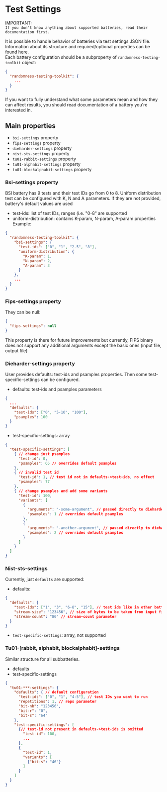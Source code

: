 # Test Settings
IMPORTANT: \
`If you don't know anything about supported batteries, read their documentation first.`

It is possible to handle behavior of batteries via test settings JSON file. Information about its structure and required/optional properties can be found here. \
Each battery configuration should be a subproperty of `randomness-testing-toolkit` object:
```json
{
  "randomness-testing-toolkit": {
    ...
  }
}
```
If you want to fully understand what some parameters mean and how they can affect results, you should read documentation of a battery you're interested in.

## Main properties
- `bsi-settings` property
- `fips-settings` property
- `dieharder-settings` property
- `nist-sts-settings` property
- `tu01-rabbit-settings` property
- `tu01-alphabit-settings` property
- `tu01-blockalphabit-settings` property

### Bsi-settings property
BSI battery has 9 tests and their test IDs go from 0 to 8. Uniform distribution test can be configured with K, N and A parameters. If they are not provided, battery's default values are used
- test-ids: list of test IDs, ranges (i.e. "0-8" are supported
- uniform-distribution: contains K-param, N-param, A-param properties \
Example:
```json
{
  "randomness-testing-toolkit": {
    "bsi-settings": {
      "test-ids": ["0", "1", "2-5", "8"],
      "uniform-distribution": {
        "K-param": 1,
        "N-param": 2,
        "A-param": 3
      }
    },
    ...
  }
}
```

### Fips-settings property
They can be null:
```json
{
  "fips-settings": null
}
```
This property is there for future improvements but currently, FIPS binary does not support any additional arguments except the basic ones (input file, output file)

### Dieharder-settings property
User provides defaults: test-ids and psamples properties. Then some test-specific-settings can be configured.
- defaults: test-ids and psamples parameters
```json
{
  ...
  "defaults": {
    "test-ids": ["0", "5-10", "100"],
    "psamples": 100
  }
}
```
- test-specific-settings: array
```json
{
  "test-specific-settings": [
    { // change just psamples
      "test-id": 0,
      "psamples": 65 // overrides default psamples
    },
    { // invalid test id
      "test-id": 1, // test id not in defaults->test-ids, no effect
      "psamples": 77
    },
    { // change psamples and add some variants
      "test-id": 100,
      "variants": [
        {
          "arguments": "-some-argument", // passed directly to dieharder-exe
          "psamples": 1 // overrides default psamples
        },
        {
          "arguments": "-another-argument", // passed directly to dieharder-exe
          "psamples": 2 // overrides default psamples
        }
      ]
    }
  ]
}
```

### Nist-sts-settings
Currently, just `defaults` are supported:
- defaults:
```json
{
  "defaults": {
    "test-ids": ["1", "3", "6-8", "15"], // test ids like in other battery configurations
    "stream-size": "123456", // size of bytes to be taken from input file
    "stream-count": "80" // stream-count parameter
  }
}
```
- `test-specific-settings`: array, not supported

### Tu01-[rabbit, alphabit, blockalphabit]-settings
Similar structure for all subbatteries.
- defaults
- test-specific-settings
```json
{
  "tu01-***-settings": {
    "defaults": { // default configuration
      "test-ids": ["0", "1", "4-5"], // test IDs you want to run
      "repetitions": 1, // reps parameter
      "bit-nb": "123456",
      "bit-r": "0",
      "bit-s": "64"
    },
    "test-specific-settings": [
      {// test-id not present in defaults->test-ids is omitted
        "test-id": 100,
        ...
      },
      {
        "test-id": 1,
        "variants": [
          {"bit-s": "46"}
        ]
      }
    ]
  }
}
```
